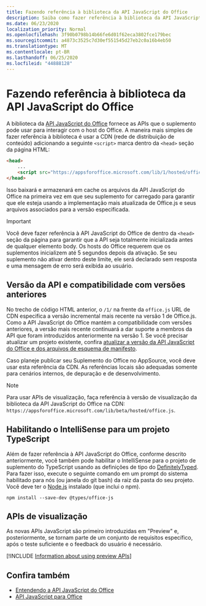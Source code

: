 ```yaml
---
title: Fazendo referência à biblioteca da API JavaScript do Office
description: Saiba como fazer referência à biblioteca da API JavaScript do Office e definições de tipo no suplemento.
ms.date: 06/23/2020
localization_priority: Normal
ms.openlocfilehash: 3f90b0798b14b66fe6d01f62eca3802fce179bec
ms.sourcegitcommit: a4873c3525c7d30ef551545d27eb2c0a16b4eb50
ms.translationtype: MT
ms.contentlocale: pt-BR
ms.lasthandoff: 06/25/2020
ms.locfileid: "44888128"
---
```

# <a name="referencing-the-office-javascript-api-library"></a>Fazendo referência à biblioteca da API JavaScript do Office

A biblioteca da [API JavaScript do Office](../reference/javascript-api-for-office.md) fornece as APIs que o suplemento pode usar para interagir com o host do Office. A maneira mais simples de fazer referência à biblioteca é usar a CDN (rede de distribuição de conteúdo) adicionando a seguinte `<script>` marca dentro da `<head>` seção da página HTML:  

```html
<head>
    ...
    <script src="https://appsforoffice.microsoft.com/lib/1/hosted/office.js" type="text/javascript"></script>
</head>
```

Isso baixará e armazenará em cache os arquivos da API JavaScript do Office na primeira vez em que seu suplemento for carregado para garantir que ele esteja usando a implementação mais atualizada de Office.js e seus arquivos associados para a versão especificada.

> [!IMPORTANT]
> Você deve fazer referência à API JavaScript do Office de dentro da `<head>` seção da página para garantir que a API seja totalmente inicializada antes de qualquer elemento body. Os hosts do Office requerem que os suplementos inicializem até 5 segundos depois da ativação. Se seu suplemento não ativar dentro deste limite, ele será declarado sem resposta e uma mensagem de erro será exibida ao usuário.

## <a name="api-versioning-and-backward-compatibility"></a>Versão da API e compatibilidade com versões anteriores

No trecho de código HTML anterior, o `/1/` na frente da `office.js` URL de CDN especifica a versão incremental mais recente na versão 1 de Office.js. Como a API JavaScript do Office mantém a compatibilidade com versões anteriores, a versão mais recente continuará a dar suporte a membros da API que foram introduzidos anteriormente na versão 1. Se você precisar atualizar um projeto existente, confira [atualizar a versão da API JavaScript do Office e dos arquivos de esquema de manifesto](update-your-javascript-api-for-office-and-manifest-schema-version.md). 

Caso planeje publicar seu Suplemento do Office no AppSource, você deve usar esta referência da CDN. As referências locais são adequadas somente para cenários internos, de depuração e de desenvolvimento.

> [!NOTE]
> Para usar APIs de visualização, faça referência à versão de visualização da biblioteca da API JavaScript do Office na CDN: `https://appsforoffice.microsoft.com/lib/beta/hosted/office.js`.

## <a name="enabling-intellisense-for-a-typescript-project"></a>Habilitando o IntelliSense para um projeto TypeScript

Além de fazer referência à API JavaScript do Office, conforme descrito anteriormente, você também pode habilitar o IntelliSense para o projeto de suplemento do TypeScript usando as definições de tipo do [DefinitelyTyped](https://github.com/DefinitelyTyped/DefinitelyTyped/tree/master/types/office-js). Para fazer isso, execute o seguinte comando em um prompt do sistema habilitado para nós (ou janela do git bash) da raiz da pasta do seu projeto. Você deve ter o [Node.js](https://nodejs.org) instalado (que inclui o npm).

```command&nbsp;line
npm install --save-dev @types/office-js
```

## <a name="preview-apis"></a>APIs de visualização

As novas APIs JavaScript são primeiro introduzidas em "Preview" e, posteriormente, se tornam parte de um conjunto de requisitos específico, após o teste suficiente e o feedback do usuário é necessário.

[!INCLUDE [Information about using preview APIs](../includes/using-preview-apis-host.md)]

## <a name="see-also"></a>Confira também

- [Entendendo a API JavaScript do Office](understanding-the-javascript-api-for-office.md)
- [API JavaScript para Office](../reference/javascript-api-for-office.md)
